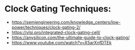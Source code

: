 # Clock Gating Techniques:

* <https://semiengineering.com/knowledge_centers/low-power/techniques/clock-gating-2/>
* <https://vlsi.pro/integrated-clock-gating-cell/>
* <https://anysilicon.com/the-ultimate-guide-to-clock-gating/>
* <https://www.youtube.com/watch?v=X5arXnfDTEk>
